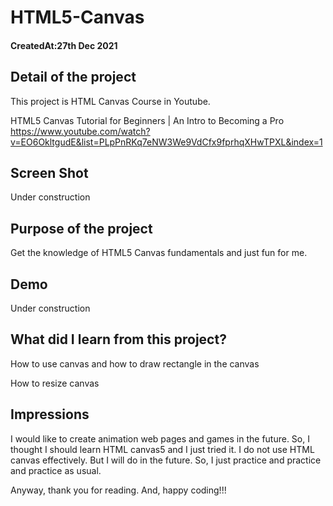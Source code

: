 # HTML5-Canvas

<h4>CreatedAt:27th Dec 2021</h4> 

## Detail of the project

This project is HTML Canvas Course in Youtube.

HTML5 Canvas Tutorial for Beginners | An Intro to Becoming a Pro
https://www.youtube.com/watch?v=EO6OkltgudE&list=PLpPnRKq7eNW3We9VdCfx9fprhqXHwTPXL&index=1

## Screen Shot
Under construction

## Purpose of the project
Get the knowledge of HTML5 Canvas fundamentals and just fun for me.

## Demo
Under construction

## What did I learn from this project?

<p>How to use canvas and how to draw rectangle in the canvas</p>
<p>How to resize canvas</p>

## Impressions

I would like to create animation web pages and games in the future. So, I thought I should learn HTML canvas5 and I just tried it. I do not use HTML canvas effectively. But I will do in the future. So, I just practice and practice and practice as usual.

Anyway, thank you for reading. And, happy coding!!!